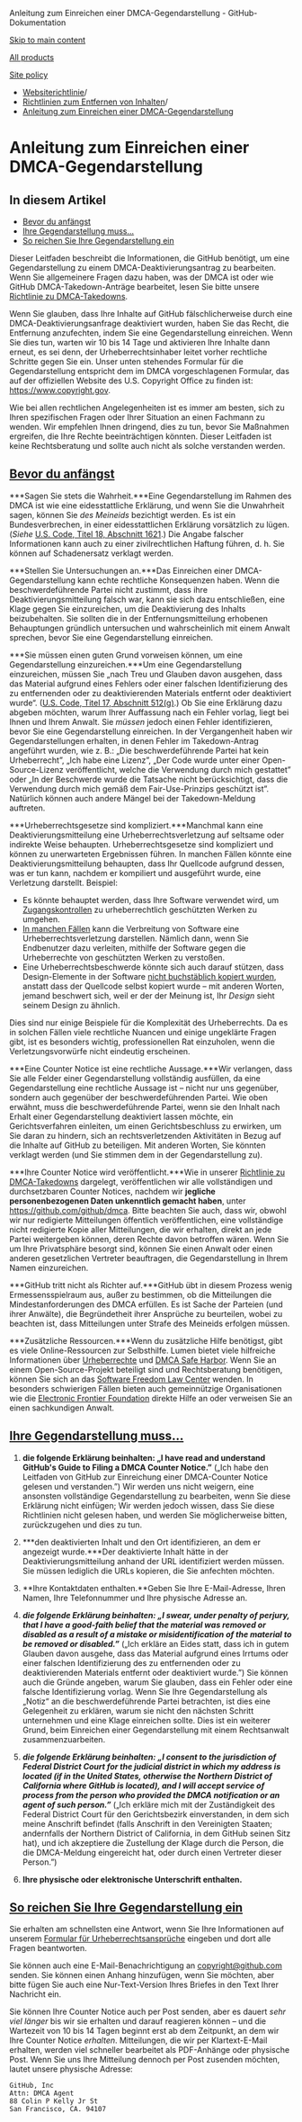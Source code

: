 Anleitung zum Einreichen einer DMCA-Gegendarstellung - GitHub-Dokumentation

[Skip to main content](#main-content)

[All products](/de)

[Site policy](/site-policy)

* [Websiterichtlinie](/de/site-policy)/
* [Richtlinien zum Entfernen von Inhalten](/de/site-policy/content-removal-policies)/
* [Anleitung zum Einreichen einer DMCA-Gegendarstellung](/de/site-policy/content-removal-policies/guide-to-submitting-a-dmca-counter-notice)

Anleitung zum Einreichen einer DMCA-Gegendarstellung
==========

In diesem Artikel
----------

* [Bevor du anfängst](#before-you-start)
* [Ihre Gegendarstellung muss...](#your-counter-notice-must)
* [So reichen Sie Ihre Gegendarstellung ein](#how-to-submit-your-counter-notice)

Dieser Leitfaden beschreibt die Informationen, die GitHub benötigt, um eine Gegendarstellung zu einem DMCA-Deaktivierungsantrag zu bearbeiten. Wenn Sie allgemeinere Fragen dazu haben, was der DMCA ist oder wie GitHub DMCA-Takedown-Anträge bearbeitet, lesen Sie bitte unsere [Richtlinie zu DMCA-Takedowns](/de/site-policy/content-removal-policies/dmca-takedown-policy).

Wenn Sie glauben, dass Ihre Inhalte auf GitHub fälschlicherweise durch eine DMCA-Deaktivierungsanfrage deaktiviert wurden, haben Sie das Recht, die Entfernung anzufechten, indem Sie eine Gegendarstellung einreichen. Wenn Sie dies tun, warten wir 10 bis 14 Tage und aktivieren Ihre Inhalte dann erneut, es sei denn, der Urheberrechtsinhaber leitet vorher rechtliche Schritte gegen Sie ein. Unser unten stehendes Formular für die Gegendarstellung entspricht dem im DMCA vorgeschlagenen Formular, das auf der offiziellen Website des U.S. Copyright Office zu finden ist: <https://www.copyright.gov>.

Wie bei allen rechtlichen Angelegenheiten ist es immer am besten, sich zu Ihren spezifischen Fragen oder Ihrer Situation an einen Fachmann zu wenden. Wir empfehlen Ihnen dringend, dies zu tun, bevor Sie Maßnahmen ergreifen, die Ihre Rechte beeinträchtigen könnten. Dieser Leitfaden ist keine Rechtsberatung und sollte auch nicht als solche verstanden werden.

[Bevor du anfängst](#before-you-start)
----------

***Sagen Sie stets die Wahrheit.***Eine Gegendarstellung im Rahmen des DMCA ist wie eine eidesstattliche Erklärung, und wenn Sie die Unwahrheit sagen, können Sie *des Meineids* bezichtigt werden. Es ist ein Bundesverbrechen, in einer eidesstattlichen Erklärung vorsätzlich zu lügen. (*Siehe* [U.S. Code, Titel 18, Abschnitt 1621](https://www.gpo.gov/fdsys/pkg/USCODE-2011-title18/html/USCODE-2011-title18-partI-chap79-sec1621.htm).) Die Angabe falscher Informationen kann auch zu einer zivilrechtlichen Haftung führen, d. h. Sie können auf Schadenersatz verklagt werden.

***Stellen Sie Untersuchungen an.***Das Einreichen einer DMCA-Gegendarstellung kann echte rechtliche Konsequenzen haben. Wenn die beschwerdeführende Partei nicht zustimmt, dass ihre Deaktivierungsmitteilung falsch war, kann sie sich dazu entschließen, eine Klage gegen Sie einzureichen, um die Deaktivierung des Inhalts beizubehalten. Sie sollten die in der Entfernungsmitteilung erhobenen Behauptungen gründlich untersuchen und wahrscheinlich mit einem Anwalt sprechen, bevor Sie eine Gegendarstellung einreichen.

***Sie müssen einen guten Grund vorweisen können, um eine Gegendarstellung einzureichen.***Um eine Gegendarstellung einzureichen, müssen Sie „nach Treu und Glauben davon ausgehen, dass das Material aufgrund eines Fehlers oder einer falschen Identifizierung des zu entfernenden oder zu deaktivierenden Materials entfernt oder deaktiviert wurde“. ([U.S. Code, Titel 17, Abschnitt 512(g)](https://www.copyright.gov/title17/92chap5.html#512).) Ob Sie eine Erklärung dazu abgeben möchten, warum Ihrer Auffassung nach ein Fehler vorlag, liegt bei Ihnen und Ihrem Anwalt. Sie *müssen* jedoch einen Fehler identifizieren, bevor Sie eine Gegendarstellung einreichen. In der Vergangenheit haben wir Gegendarstellungen erhalten, in denen Fehler im Takedown-Antrag angeführt wurden, wie z. B.: „Die beschwerdeführende Partei hat kein Urheberrecht”, „Ich habe eine Lizenz”, „Der Code wurde unter einer Open-Source-Lizenz veröffentlicht, welche die Verwendung durch mich gestattet” oder „In der Beschwerde wurde die Tatsache nicht berücksichtigt, dass die Verwendung durch mich gemäß dem Fair-Use-Prinzips geschützt ist”. Natürlich können auch andere Mängel bei der Takedown-Meldung auftreten.

***Urheberrechtsgesetze sind kompliziert.***Manchmal kann eine Deaktivierungsmitteilung eine Urheberrechtsverletzung auf seltsame oder indirekte Weise behaupten. Urheberrechtsgesetze sind kompliziert und können zu unerwarteten Ergebnissen führen. In manchen Fällen könnte eine Deaktivierungsmitteilung behaupten, dass Ihr Quellcode aufgrund dessen, was er tun kann, nachdem er kompiliert und ausgeführt wurde, eine Verletzung darstellt. Beispiel:

* Es könnte behauptet werden, dass Ihre Software verwendet wird, um [Zugangskontrollen](https://www.copyright.gov/title17/92chap12.html) zu urheberrechtlich geschützten Werken zu umgehen.
* [In manchen Fällen](https://www.copyright.gov/docs/mgm/) kann die Verbreitung von Software eine Urheberrechtsverletzung darstellen. Nämlich dann, wenn Sie Endbenutzer dazu verleiten, mithilfe der Software gegen die Urheberrechte von geschützten Werken zu verstoßen.
* Eine Urheberrechtsbeschwerde könnte sich auch darauf stützen, dass Design-Elemente in der Software [nicht buchstäblich kopiert wurden](https://en.wikipedia.org/wiki/Substantial_similarity), anstatt dass der Quellcode selbst kopiert wurde – mit anderen Worten, jemand beschwert sich, weil er der der Meinung ist, Ihr *Design* sieht seinem Design zu ähnlich.

Dies sind nur einige Beispiele für die Komplexität des Urheberrechts. Da es in solchen Fällen viele rechtliche Nuancen und einige ungeklärte Fragen gibt, ist es besonders wichtig, professionellen Rat einzuholen, wenn die Verletzungsvorwürfe nicht eindeutig erscheinen.

***Eine Counter Notice ist eine rechtliche Aussage.***Wir verlangen, dass Sie alle Felder einer Gegendarstellung vollständig ausfüllen, da eine Gegendarstellung eine rechtliche Aussage ist – nicht nur uns gegenüber, sondern auch gegenüber der beschwerdeführenden Partei. Wie oben erwähnt, muss die beschwerdeführende Partei, wenn sie den Inhalt nach Erhalt einer Gegendarstellung deaktiviert lassen möchte, ein Gerichtsverfahren einleiten, um einen Gerichtsbeschluss zu erwirken, um Sie daran zu hindern, sich an rechtsverletzenden Aktivitäten in Bezug auf die Inhalte auf GitHub zu beteiligen. Mit anderen Worten, Sie könnten verklagt werden (und Sie stimmen dem in der Gegendarstellung zu).

***Ihre Counter Notice wird veröffentlicht.***Wie in unserer [Richtlinie zu DMCA-Takedowns](/de/site-policy/content-removal-policies/dmca-takedown-policy#d-transparency) dargelegt, veröffentlichen wir alle vollständigen und durchsetzbaren Counter Notices, nachdem wir **jegliche personenbezogenen Daten unkenntlich gemacht haben**, unter <https://github.com/github/dmca>. Bitte beachten Sie auch, dass wir, obwohl wir nur redigierte Mitteilungen öffentlich veröffentlichen, eine vollständige nicht redigierte Kopie aller Mitteilungen, die wir erhalten, direkt an jede Partei weitergeben können, deren Rechte davon betroffen wären. Wenn Sie um Ihre Privatsphäre besorgt sind, können Sie einen Anwalt oder einen anderen gesetzlichen Vertreter beauftragen, die Gegendarstellung in Ihrem Namen einzureichen.

***GitHub tritt nicht als Richter auf.***GitHub übt in diesem Prozess wenig Ermessensspielraum aus, außer zu bestimmen, ob die Mitteilungen die Mindestanforderungen des DMCA erfüllen. Es ist Sache der Parteien (und ihrer Anwälte), die Begründetheit ihrer Ansprüche zu beurteilen, wobei zu beachten ist, dass Mitteilungen unter Strafe des Meineids erfolgen müssen.

***Zusätzliche Ressourcen.***Wenn du zusätzliche Hilfe benötigst, gibt es viele Online-Ressourcen zur Selbsthilfe. Lumen bietet viele hilfreiche Informationen über [Urheberrechte](https://www.lumendatabase.org/topics/5) und [DMCA Safe Harbor](https://www.lumendatabase.org/topics/14). Wenn Sie an einem Open-Source-Projekt beteiligt sind und Rechtsberatung benötigen, können Sie sich an das [Software Freedom Law Center](https://www.softwarefreedom.org/about/contact/) wenden. In besonders schwierigen Fällen bieten auch gemeinnützige Organisationen wie die [Electronic Frontier Foundation](https://www.eff.org/pages/legal-assistance) direkte Hilfe an oder verweisen Sie an einen sachkundigen Anwalt.

[Ihre Gegendarstellung muss...](#your-counter-notice-must)
----------

1. **die folgende Erklärung beinhalten: „I have read and understand GitHub's Guide to Filing a DMCA Counter Notice.”** („Ich habe den Leitfaden von GitHub zur Einreichung einer DMCA-Counter Notice gelesen und verstanden.”)
   Wir werden uns nicht weigern, eine ansonsten vollständige Gegendarstellung zu bearbeiten, wenn Sie diese Erklärung nicht einfügen; Wir werden jedoch wissen, dass Sie diese Richtlinien nicht gelesen haben, und werden Sie möglicherweise bitten, zurückzugehen und dies zu tun.

2. ***den deaktivierten Inhalt und den Ort identifizieren, an dem er angezeigt wurde.***Der deaktivierte Inhalt hätte in der Deaktivierungsmitteilung anhand der URL identifiziert werden müssen. Sie müssen lediglich die URLs kopieren, die Sie anfechten möchten.

3. **Ihre Kontaktdaten enthalten.**Geben Sie Ihre E-Mail-Adresse, Ihren Namen, Ihre Telefonnummer und Ihre physische Adresse an.

4. ***die folgende Erklärung beinhalten: „I swear, under penalty of perjury, that I have a good-faith belief that the material was removed or disabled as a result of a mistake or misidentification of the material to be removed or disabled.”*** („Ich erkläre an Eides statt, dass ich in gutem Glauben davon ausgehe, dass das Material aufgrund eines Irrtums oder einer falschen Identifizierung des zu entfernenden oder zu deaktivierenden Materials entfernt oder deaktiviert wurde.”)
   Sie können auch die Gründe angeben, warum Sie glauben, dass ein Fehler oder eine falsche Identifizierung vorlag. Wenn Sie Ihre Gegendarstellung als „Notiz“ an die beschwerdeführende Partei betrachten, ist dies eine Gelegenheit zu erklären, warum sie nicht den nächsten Schritt unternehmen und eine Klage einreichen sollte. Dies ist ein weiterer Grund, beim Einreichen einer Gegendarstellung mit einem Rechtsanwalt zusammenzuarbeiten.

5. ***die folgende Erklärung beinhalten: „I consent to the jurisdiction of Federal District Court for the judicial district in which my address is located (if in the United States, otherwise the Northern District of California where GitHub is located), and I will accept service of process from the person who provided the DMCA notification or an agent of such person.”*** („Ich erkläre mich mit der Zuständigkeit des Federal District Court für den Gerichtsbezirk einverstanden, in dem sich meine Anschrift befindet (falls Anschrift in den Vereinigten Staaten; andernfalls der Northern District of California, in dem GitHub seinen Sitz hat), und ich akzeptiere die Zustellung der Klage durch die Person, die die DMCA-Meldung eingereicht hat, oder durch einen Vertreter dieser Person.”)

6. **Ihre physische oder elektronische Unterschrift enthalten.**

[So reichen Sie Ihre Gegendarstellung ein](#how-to-submit-your-counter-notice)
----------

Sie erhalten am schnellsten eine Antwort, wenn Sie Ihre Informationen auf unserem [Formular für Urheberrechtsansprüche](https://github.com/contact/dmca) eingeben und dort alle Fragen beantworten.

Sie können auch eine E-Mail-Benachrichtigung an [copyright@github.com](mailto:copyright@github.com) senden. Sie können einen Anhang hinzufügen, wenn Sie möchten, aber bitte fügen Sie auch eine Nur-Text-Version Ihres Briefes in den Text Ihrer Nachricht ein.

Sie können Ihre Counter Notice auch per Post senden, aber es dauert *sehr viel länger* bis wir sie erhalten und darauf reagieren können – und die Wartezeit von 10 bis 14 Tagen beginnt erst ab dem Zeitpunkt, an dem wir Ihre Counter Notice *erhalten*. Mitteilungen, die wir per Klartext-E-Mail erhalten, werden viel schneller bearbeitet als PDF-Anhänge oder physische Post. Wenn Sie uns Ihre Mitteilung dennoch per Post zusenden möchten, lautet unsere physische Adresse:

```
GitHub, Inc
Attn: DMCA Agent
88 Colin P Kelly Jr St
San Francisco, CA. 94107

```
